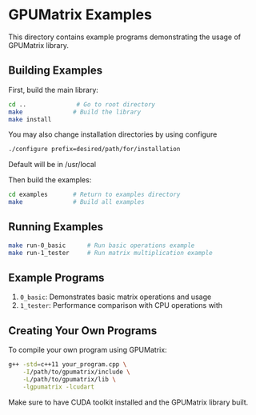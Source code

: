 # GPUMatrix Examples

This directory contains example programs demonstrating the usage of GPUMatrix library.

## Building Examples

First, build the main library:
```bash
cd ..              # Go to root directory
make              # Build the library
make install
```

You may also change installation directories by using configure
```bash
./configure prefix=desired/path/for/installation
```
Default will be in /usr/local

Then build the examples:
```bash
cd examples       # Return to examples directory
make              # Build all examples
```

## Running Examples

```bash
make run-0_basic      # Run basic operations example
make run-1_tester     # Run matrix multiplication example
```

## Example Programs

1. `0_basic`: Demonstrates basic matrix operations and usage
2. `1_tester`: Performance comparison with CPU operations with 

## Creating Your Own Programs

To compile your own program using GPUMatrix:

```bash
g++ -std=c++11 your_program.cpp \
    -I/path/to/gpumatrix/include \
    -L/path/to/gpumatrix/lib \
    -lgpumatrix -lcudart
```

Make sure to have CUDA toolkit installed and the GPUMatrix library built.